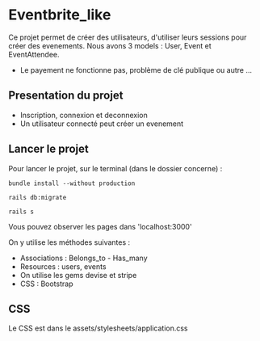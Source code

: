# Eventbrite_like

Ce projet permet de créer des utilisateurs, d'utiliser leurs sessions pour créer des evenements.
Nous avons 3 models : User, Event et EventAttendee.

* Le payement ne fonctionne pas, problème de clé publique ou autre ...

## Presentation du projet
* Inscription, connexion et deconnexion
* Un utilisateur connecté peut créer un evenement

## Lancer le projet
Pour lancer le projet, sur le terminal (dans le dossier concerne) :
```
bundle install --without production
```

```
rails db:migrate
```

```
rails s
```

Vous pouvez observer les pages dans 'localhost:3000'

On y utilise les méthodes suivantes :

* Associations : Belongs_to - Has_many
* Resources : users, events
* On utilise les gems devise et stripe
* CSS : Bootstrap

## CSS
Le CSS est dans le assets/stylesheets/application.css
